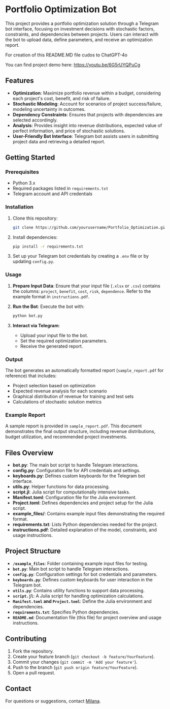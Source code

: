
# Portfolio Optimization Bot

This project provides a portfolio optimization solution through a Telegram bot interface, focusing on investment decisions with stochastic factors, constraints, and dependencies between projects. Users can interact with the bot to upload data, define parameters, and receive an optimization report.

For creation of this README.MD file cudos to ChatGPT-4o

You can find project demo here:
https://youtu.be/6G5rUYQPuCg

## Features

- **Optimization**: Maximize portfolio revenue within a budget, considering each project's cost, benefit, and risk of failure.
- **Stochastic Modeling**: Account for scenarios of project success/failure, modeling uncertainty in outcomes.
- **Dependency Constraints**: Ensures that projects with dependencies are selected accordingly.
- **Analysis**: Provides insight into revenue distributions, expected value of perfect information, and price of stochastic solutions.
- **User-Friendly Bot Interface**: Telegram bot assists users in submitting project data and retrieving a detailed report.

## Getting Started

### Prerequisites

- Python 3.x
- Required packages listed in `requirements.txt`
- Telegram account and API credentials

### Installation

1. Clone this repository:
   ```bash
   git clone https://github.com/yourusername/Portfolio_Optimization.git
   ```
2. Install dependencies:
   ```bash
   pip install -r requirements.txt
   ```

3. Set up your Telegram bot credentials by creating a `.env` file or by updating `config.py`.

### Usage

1. **Prepare Input Data**: Ensure that your input file (`.xlsx` or `.csv`) contains the columns: `project`, `benefit`, `cost`, `risk`, `dependence`. Refer to the example format in `instructions.pdf`.

2. **Run the Bot**: Execute the bot with:
   ```bash
   python bot.py
   ```

3. **Interact via Telegram**: 
   - Upload your input file to the bot.
   - Set the required optimization parameters.
   - Receive the generated report.

### Output

The bot generates an automatically formatted report (`sample_report.pdf` for reference) that includes:

- Project selection based on optimization
- Expected revenue analysis for each scenario
- Graphical distribution of revenue for training and test sets
- Calculations of stochastic solution metrics

### Example Report

A sample report is provided in `sample_report.pdf`. This document demonstrates the final output structure, including revenue distributions, budget utilization, and recommended project investments.

## Files Overview

- **bot.py**: The main bot script to handle Telegram interactions.
- **config.py**: Configuration file for API credentials and settings.
- **keyboards.py**: Defines custom keyboards for the Telegram bot interface.
- **utils.py**: Helper functions for data processing.
- **script.jl**: Julia script for computationally intensive tasks.
- **Manifest.toml**: Configuration file for the Julia environment.
- **Project.toml**: Defines dependencies and project setup for the Julia script.
- **example_files/**: Contains example input files demonstrating the required format.
- **requirements.txt**: Lists Python dependencies needed for the project.
- **instructions.pdf**: Detailed explanation of the model, constraints, and usage instructions.

## Project Structure

- **`/example_files`**: Folder containing example input files for testing.
- **`bot.py`**: Main bot script to handle Telegram interactions.
- **`config.py`**: Configuration settings for bot credentials and parameters.
- **`keyboards.py`**: Defines custom keyboards for user interaction in the Telegram bot.
- **`utils.py`**: Contains utility functions to support data processing.
- **`script.jl`**: A Julia script for handling optimization calculations.
- **`Manifest.toml` and `Project.toml`**: Define the Julia environment and dependencies.
- **`requirements.txt`**: Specifies Python dependencies.
- **`README.md`**: Documentation file (this file) for project overview and usage instructions.

## Contributing

1. Fork the repository.
2. Create your feature branch (`git checkout -b feature/YourFeature`).
3. Commit your changes (`git commit -m 'Add your feature'`).
4. Push to the branch (`git push origin feature/YourFeature`).
5. Open a pull request.

## Contact

For questions or suggestions, contact [Milana](milka3341@gmail.com).

